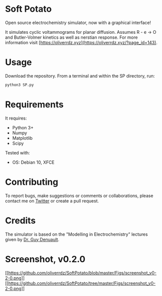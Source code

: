 # Soft Potato
Open source electrochemistry simulator, now with a graphical interface!

It simulates cyclic voltammograms for planar diffusion. Assumes R - e -> O and Butler-Volmer kinetics as well as nerstian response. For more information visit [https://oliverrdz.xyz](https://oliverrdz.xyz/?page_id=143).

# Usage
Download the repository. From a terminal and within the SP directory, run:
```python
python3 SP.py 
```

# Requirements
It requires:
+ Python 3+
+ Numpy
+ Matplotlib
+ Scipy

Tested with:
+ OS: Debian 10, XFCE

# Contributing
To report bugs, make suggestions or comments or collaborations, please contact me on [Twitter](https://twitter.com/ol1v3r) or create a pull request.

# Credits
The simulator is based on the "Modelling in Electrochemistry" lectures given by [Dr. Guy Denuault](https://www.southampton.ac.uk/chemistry/about/staff/gd.page).

# Screenshot, v0.2.0
[[https://github.com/oliverrdz/SoftPotato/blob/master/Figs/screenshot_v0-2-0.png]]
[[https://github.com/oliverrdz/SoftPotato/tree/master/Figs/screenshot_v0-2-0.png]]
